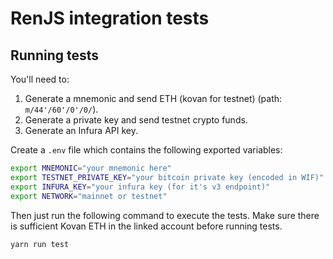 # RenJS integration tests

## Running tests

You'll need to:

1. Generate a mnemonic and send ETH (kovan for testnet) (path: `m/44'/60'/0'/0/`).
2. Generate a private key and send testnet crypto funds.
3. Generate an Infura API key.

Create a `.env` file which contains the following exported variables:

```sh
export MNEMONIC="your mnemonic here"
export TESTNET_PRIVATE_KEY="your bitcoin private key (encoded in WIF)"
export INFURA_KEY="your infura key (for it's v3 endpoint)"
export NETWORK="mainnet or testnet"
```

Then just run the following command to execute the tests. Make sure there is sufficient Kovan ETH in the linked account before running tests.

```sh
yarn run test
```
